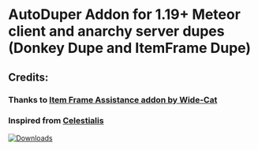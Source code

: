 # AutoDuper Addon for 1.19+ Meteor client and anarchy server dupes (Donkey Dupe and ItemFrame Dupe)

## Credits:
### Thanks to [Item Frame Assistance addon by Wide-Cat](https://github.com/Wide-Cat/item-frame-dupe-addon)
### Inspired from [Celestialis](https://celestialis.xyz/)

[![Downloads](https://img.shields.io/github/downloads/tanishisherewithhh/AutoDuperAddon/total?color=blueviolet&style=for-the-badge)](https://github.com/tanishisherewithhh/AutoDuperAddon/releases/tag/v2.0)
